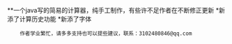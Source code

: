 **一个java写的简易的计算器，纯手工制作，有些许不足作者在不断修正更新
        *新添了计算历史功能
        *新添了字体

        作者学业繁忙，请多多支持也可以提些建议，联系：3102480846@qq.com
